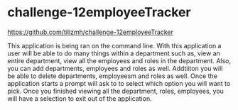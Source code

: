 # challenge-12employeeTracker
https://github.com/tillzmh/challenge-12employeeTracker

This application is being ran on the command line. With this application a user will be able to do many things within a department such as, view an entire department, view all the employees and roles in the department. Also, you can add departments, employees and roles as well. Addtiiton you will be able to delete departments, employeesm and roles as well. Once the application starts a prompt will ask to to select which option you will want to pick. Once you finished viewing all the department, roles, employees, you will have a selection to exit out of the application. 
